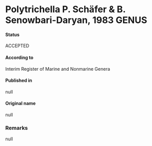 # Polytrichella P. Schäfer & B. Senowbari-Daryan, 1983 GENUS

#### Status
ACCEPTED

#### According to
Interim Register of Marine and Nonmarine Genera

#### Published in
null

#### Original name
null

### Remarks
null